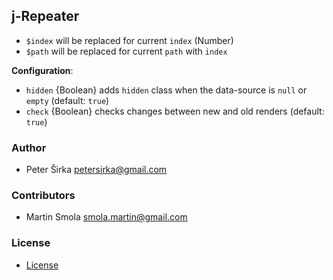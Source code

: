## j-Repeater

- `$index` will be replaced for current `index` (Number)
- `$path` will be replaced for current `path` with `index`

__Configuration__:

- `hidden` {Boolean} adds `hidden` class when the data-source is `null` or `empty` (default: `true`)
- `check` {Boolean} checks changes between new and old renders (default: `true`)

### Author

- Peter Širka <petersirka@gmail.com>

### Contributors

- Martin Smola <smola.martin@gmail.com>

### License

- [License](https://www.totaljs.com/license/)
